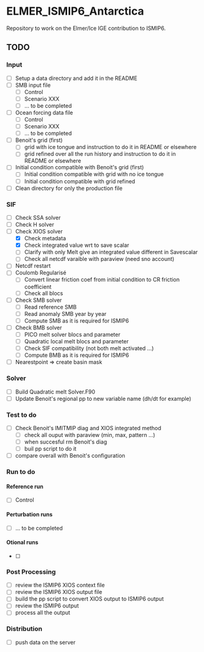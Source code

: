 # ELMER_ISMIP6_Antarctica

Repository to work on the Elmer/Ice IGE contribution to ISMIP6.

## TODO

### Input
- [ ] Setup a data directory and add it in the README
- [ ] SMB input file
    - [ ] Control
    - [ ] Scenario XXX
    - [ ] ... to be completed
- [ ] Ocean forcing data file
    - [ ] Control
    - [ ] Scenario XXX
    - [ ] ... to be completed
- [ ] Benoit's grid (first)
    - [ ] grid with ice tongue and instruction to do it in README or elsewhere
    - [ ] grid refined over all the run history and instruction to do it in README or elsewhere
- [ ] Initial condition compatible with Benoit's grid (first)
    - [ ] Initial condition compatible with grid with no ice tongue
    - [ ] Initial condition compatible with grid refined
- [ ] Clean directory for only the production file

### SIF
- [ ] Check SSA  solver
- [ ] Check H    solver
- [ ] Check XIOS solver
    - [x] Check metadata
    - [x] Check integrated value wrt to save scalar
    - [ ] Clarify with only Melt give an integrated value different in Savescalar
    - [ ] Check all netcdf varaible with paraview (need sno account)
- [ ] Netcdf restart
- [ ] Coulomb Regularisé
    - [ ] Convert linear friction coef from initial condition to CR friction coefficient
    - [ ] Check all blocs
- [ ] Check SMB solver
    - [ ] Read reference SMB
    - [ ] Read anomaly SMB year by year
    - [ ] Compute SMB as it is required for ISMIP6
- [ ] Check BMB solver
    - [ ] PICO melt solver blocs and parameter
    - [ ] Quadratic local melt blocs and parameter
    - [ ] Check SIF compatibility (not both melt activated ...)
    - [ ] Compute BMB as it is required for ISMIP6
- [ ] Nearestpoint => create basin mask

### Solver
- [ ] Build Quadratic melt Solver.F90
- [ ] Update Benoit's regional pp to new variable name (dh/dt for example)

### Test to do
- [ ] Check Benoit's IMITMIP diag and XIOS integrated method
   - [ ] check all ouput with paraview (min, max, pattern ...)
   - [ ] when succesful rm Benoit's diag
   - [ ] buil pp script to do it
- [ ] compare overall with Benoit's configuration

### Run to do
#### Reference run
- [ ] Control
#### Perturbation runs
- [ ] ... to be completed
#### Otional runs
- [ ]

### Post Processing
- [ ] review the ISMIP6 XIOS context file
- [ ] review the ISMIP6 XIOS output file
- [ ] build the pp script to convert XIOS output to ISMIP6 output
- [ ] review the ISMIP6 output
- [ ] process all the output

### Distribution
- [ ] push data on the server
